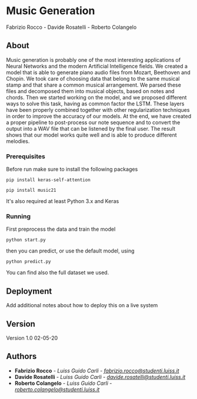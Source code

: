 # Music Generation

Fabrizio Rocco - Davide Rosatelli - Roberto Colangelo

## About

Music generation is probably one of the most interesting applications of Neural Networks and the modern Artificial Intelligence fields. We created a model that is able to generate piano audio files from Mozart, Beethoven and Chopin. 
We took care of choosing data that belong to the same musical stamp and that share a common musical arrangement. We parsed these files and decomposed them into musical objects, based on notes and chords. Then we started working on the model, and we proposed different ways to solve this task, having as common factor the LSTM. These layers have been properly combined together with other regularization techniques in order to improve the accuracy of our models. 
At the end, we have created a proper pipeline to post-process our note sequence and to convert the output into a WAV file that can be listened by the final user. The result shows that our model works quite well and is able to produce different melodies. 

### Prerequisites

Before run make sure to install the following packages

```
pip install keras-self-attention
```
```
pip install music21
```
It's also required at least Python 3.x and Keras

### Running 

First preprocess the data and train the model

```
python start.py
```

then you can predict, or use the default model, using

```
python predict.py
```
You can find also the full dataset we used.
## Deployment

Add additional notes about how to deploy this on a live system


## Version

Version 1.0 02-05-20

## Authors

* **Fabrizio Rocco** - *Luiss Guido Carli* - *fabrizio.rocco@studenti.luiss.it*
* **Davide Rosatelli** - *Luiss Guido Carli* - *davide.rosatelli@studenti.luiss.it*
* **Roberto Colangelo** - *Luiss Guido Carli* - *roberto.colangelo@studenti.luiss.it* 

